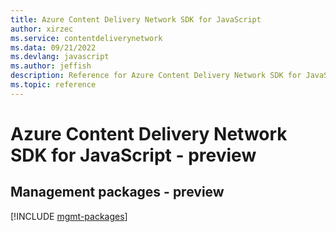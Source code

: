 ```yaml
---
title: Azure Content Delivery Network SDK for JavaScript
author: xirzec
ms.service: contentdeliverynetwork
ms.data: 09/21/2022
ms.devlang: javascript
ms.author: jeffish
description: Reference for Azure Content Delivery Network SDK for JavaScript
ms.topic: reference
---
```

# Azure Content Delivery Network SDK for JavaScript - preview

## Management packages - preview
[!INCLUDE [mgmt-packages](content-delivery-network-mgmt-index.md)]